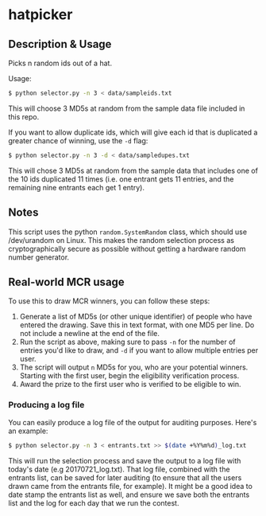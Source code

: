 # hatpicker

## Description & Usage

Picks n random ids out of a hat.

Usage:

```bash
$ python selector.py -n 3 < data/sampleids.txt
```

This will choose 3 MD5s at random from the sample data file included in this repo.

If you want to allow duplicate ids, which will give each id that is duplicated a greater chance of winning, use the `-d` flag:

```bash
$ python selector.py -n 3 -d < data/sampledupes.txt
```

This will chose 3 MD5s at random from the sample data that includes one of the 10 ids duplicated 11 times (i.e. one entrant gets 11 entries, and the remaining nine entrants each get 1 entry).

## Notes

This script uses the python `random.SystemRandom` class, which should use /dev/urandom on Linux. This makes the random selection process as cryptographically secure as possible without getting a hardware random number generator.

## Real-world MCR usage

To use this to draw MCR winners, you can follow these steps:

1. Generate a list of MD5s (or other unique identifier) of people who have entered the drawing. Save this in text format, with one MD5 per line. Do not include a newline at the end of the file.
1. Run the script as above, making sure to pass `-n` for the number of entries you'd like to draw, and `-d` if you want to allow multiple entries per user.
1. The script will output `n` MD5s for you, who are your potential winners. Starting with the first user, begin the eligibility verification process.
1. Award the prize to the first user who is verified to be eligible to win.

### Producing a log file

You can easily produce a log file of the output for auditing purposes. Here's an example:

```bash
$ python selector.py -n 3 < entrants.txt >> $(date +%Y%m%d)_log.txt
```

This will run the selection process and save the output to a log file with today's date (e.g 20170721_log.txt). That log file, combined with the entrants list, can be saved for later auditing (to ensure that all the users drawn came from the entrants file, for example). It might be a good idea to date stamp the entrants list as well, and ensure we save both the entrants list and the log for each day that we run the contest.
